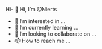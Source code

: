 Hi- 👋 Hi, I’m @Nierts
- 👀 I’m interested in ...
- 🌱 I’m currently learning ...
- 💞️ I’m looking to collaborate on ...
- 📫 How to reach me ...

<!---
Nierts/Nierts is a ✨ special ✨ repository because its `README.md` (this file) appears on your GitHub profile.
You can click the Preview link to take a look at your changes.
--->
